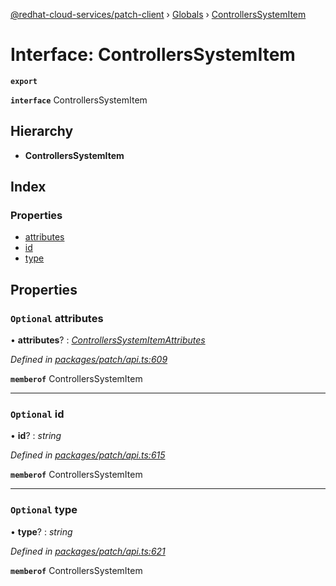 [@redhat-cloud-services/patch-client](../README.md) › [Globals](../globals.md) › [ControllersSystemItem](controllerssystemitem.md)

# Interface: ControllersSystemItem

**`export`** 

**`interface`** ControllersSystemItem

## Hierarchy

* **ControllersSystemItem**

## Index

### Properties

* [attributes](controllerssystemitem.md#optional-attributes)
* [id](controllerssystemitem.md#optional-id)
* [type](controllerssystemitem.md#optional-type)

## Properties

### `Optional` attributes

• **attributes**? : *[ControllersSystemItemAttributes](controllerssystemitemattributes.md)*

*Defined in [packages/patch/api.ts:609](https://github.com/RedHatInsights/javascript-clients/blob/e0a8650/packages/patch/api.ts#L609)*

**`memberof`** ControllersSystemItem

___

### `Optional` id

• **id**? : *string*

*Defined in [packages/patch/api.ts:615](https://github.com/RedHatInsights/javascript-clients/blob/e0a8650/packages/patch/api.ts#L615)*

**`memberof`** ControllersSystemItem

___

### `Optional` type

• **type**? : *string*

*Defined in [packages/patch/api.ts:621](https://github.com/RedHatInsights/javascript-clients/blob/e0a8650/packages/patch/api.ts#L621)*

**`memberof`** ControllersSystemItem
